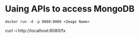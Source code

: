 # Uaing APIs to access MongoDB

`docker run -d -p 8080:8080 <Image Name>`

curl -i http://localhost:8080/fx
